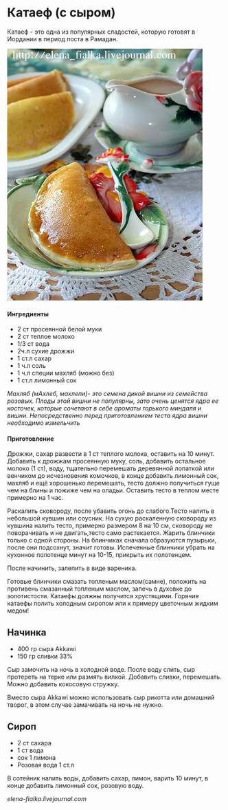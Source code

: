 # Катаеф \(с сыром\)

Катаеф - это одна из популярных сладостей, которую готовят в Иордании в период поста в Рамадан.

![Катаеф](../pics/8483751ee26cf512bb67d4207deb1663.jpg)

#### Ингредиенты

* 2 ст просеянной белой муки
* 2 ст теплое молоко
* 1/3 ст вода
* 2ч.л сухие дрожжи
* 1 ст.л сахар
* 1 ч.л соль
* 1 ч.л специи махляб \(можно без\)
* 1 ст.л лимонный сок

*Махляб \(мАхлеб, махлепи\)- это семена дикой вишни из семейства розовых. Плоды этой вишни не популярны, зато очень ценятся ядра ее косточек, которые сочетают в себе ароматы горького миндаля и вишни. Непосредственно перед приготовлением теста ядра вишни необходимо измельчить*

#### Приготовление

Дрожжи, сахар развести в 1 ст теплого молока, оставить на 10 минут. Добавить к дрожжам просеянную муку, соль, добавить остальное молоко \(1 ст\), воду, тщательно перемешать деревянной лопаткой или венчиком до исчезновения комочков, в конце добавить лимонный сок, махляб и ещё хорошенько перемешать, тесто должно получиться гуще чем на блины и пожиже чем на оладьи. Оставить тесто в теплом месте примерно на 1 час.

Раскалить сковороду, после убавить огонь до слабого.Тесто налить в небольшой кувшин или соусник. На сухую раскаленную сковороду из кувшина налить тесто, примерно размером 8 на 10 см, сковороду не поворачивать и не двигать,тесто само растекается. Жарить блинчики только с одной стороны. На блинчиках сначала образуются пузырьки, после они подсохнут, значит готовы. Испеченные блинчики убрать на кухонное полотенце минут на 10-15, прикрыть их полотенцем.

После начинить, залепить в виде вареника.

Готовые блинчики смазать топленым маслом\(самне\), положить на противень смазанный топленым маслом, запечь в духовке до золотистости. Катаефы должны получится хрустящими. Горячие катаефы полить холодным сиропом или к примеру цветочным жидким медом!

## Начинка

* 400 гр сыра Akkawi
* 150 гр сливки 33%

Сыр замочить на ночь в холодной воде. После воду слить, сыр протереть на терке или размять вилкой. Добавить сливки, перемешать. Можно добавить кокосовую стружку.

Вместо сыра Akkawi можно использовать сыр рикотта или домашний творог, в этом случае замачивать на ночь не нужно.

## Сироп

* 2 ст сахара
* 1 ст вода
* сок 1 лимона
* Розовая вода 1 ст.л

В сотейник налить воды, добавить сахар, лимон, варить 10 минут, в конце добавить лимонный сок, розовую воду.

_elena-fialka.livejournal.com_
